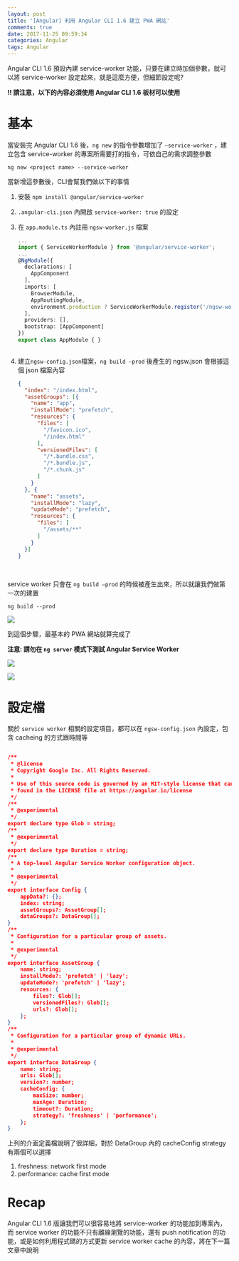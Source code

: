 ```yaml
---
layout: post
title: '[Angular] 利用 Angular CLI 1.6 建立 PWA 網站'
comments: true
date: 2017-11-25 09:59:34
categories: Angular
tags: Angular
---
```


Angular CLI 1.6 預設內建 service-worker 功能，只要在建立時加個參數，就可以將 service-worker 設定起來，就是這麼方便，但細節設定呢?

<!-- more -->

**!! 請注意，以下的內容必須使用 Angular CLI 1.6 板材可以使用**



# 基本

當安裝完 Angular CLI  1.6 後，`ng new` 的指令參數增加了 `—service-worker` ，建立包含 service-worker 的專案所需要打的指令，可依自己的需求調整參數

```
ng new <project name> --service-worker
```

當新增這參數後，CLI會幫我們做以下的事情

1. 安裝 `npm install @angular/service-worker` 

2. `.angular-cli.json` 內開啟 `service-worker: true` 的設定

3. 在 `app.module.ts` 內註冊 `ngsw-worker.js` 檔案

   ```typescript
   ...
   import { ServiceWorkerModule } from '@angular/service-worker';
   ...
   @NgModule({
     declarations: [
       AppComponent
     ],
     imports: [
       BrowserModule,
       AppRoutingModule,
       environment.production ? ServiceWorkerModule.register('/ngsw-worker.js') : []
     ],
     providers: [],
     bootstrap: [AppComponent]
   })
   export class AppModule { }
   		
   ```

4. 建立`ngsw-config.json`檔案，`ng build —prod` 後產生的 ngsw.json 會根據這個 json 檔案內容

   ```json
   {
     "index": "/index.html",
     "assetGroups": [{
       "name": "app",
       "installMode": "prefetch",
       "resources": {
         "files": [
           "/favicon.ico",
           "/index.html"
         ],
         "versionedFiles": [
           "/*.bundle.css",
           "/*.bundle.js",
           "/*.chunk.js"
         ]
       }
     }, {
       "name": "assets",
       "installMode": "lazy",
       "updateMode": "prefetch",
       "resources": {
         "files": [
           "/assets/**"
         ]
       }
     }]
   }
   ```

   ​


service worker 只會在 `ng build —prod` 的時候被產生出來，所以就讓我們做第一次的建置

```
ng build --prod
```

![](https://c1.staticflickr.com/5/4573/38630850271_3f41c6ff70_o.png)

到這個步驟，最基本的 PWA 網站就算完成了

**注意: 請勿在 `ng server` 模式下測試 Angular Service Worker**

![](https://c1.staticflickr.com/5/4557/38574717996_000cf7d782_o.png)

![](https://c1.staticflickr.com/5/4555/37913342274_716cdc2a1a_o.png)



# 設定檔

關於 `service worker` 相關的設定項目，都可以在 `ngsw-config.json` 內設定，包含 cacheing 的方式跟時間等

```json

/**
 * @license
 * Copyright Google Inc. All Rights Reserved.
 *
 * Use of this source code is governed by an MIT-style license that can be
 * found in the LICENSE file at https://angular.io/license
 */
/**
 * @experimental
 */
export declare type Glob = string;
/**
 * @experimental
 */
export declare type Duration = string;
/**
 * A top-level Angular Service Worker configuration object.
 *
 * @experimental
 */
export interface Config {
    appData?: {};
    index: string;
    assetGroups?: AssetGroup[];
    dataGroups?: DataGroup[];
}
/**
 * Configuration for a particular group of assets.
 *
 * @experimental
 */
export interface AssetGroup {
    name: string;
    installMode?: 'prefetch' | 'lazy';
    updateMode?: 'prefetch' | 'lazy';
    resources: {
        files?: Glob[];
        versionedFiles?: Glob[];
        urls?: Glob[];
    };
}
/**
 * Configuration for a particular group of dynamic URLs.
 *
 * @experimental
 */
export interface DataGroup {
    name: string;
    urls: Glob[];
    version?: number;
    cacheConfig: {
        maxSize: number;
        maxAge: Duration;
        timeout?: Duration;
        strategy?: 'freshness' | 'performance';
    };
}
```

上列的介面定義檔說明了很詳細，對於 DataGroup 內的 cacheConfig strategy 有兩個可以選擇

1. freshness: network first mode
2. performance: cache first mode



# Recap

Angular CLI 1.6 版讓我們可以很容易地將 service-worker 的功能加到專案內，而 service worker 的功能不只有離線瀏覽的功能，還有 push notification 的功能，或是如何利用程式碼的方式更新 service worker cache 的內容，將在下一篇文章中說明

